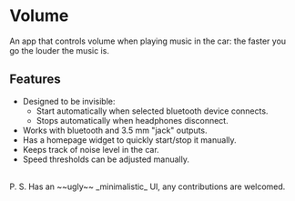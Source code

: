 # Volume
An app that controls volume when playing music in the car: the faster you go the louder the music is.

## Features
* Designed to be invisible:
  * Start automatically when selected bluetooth device connects.
  * Stops automatically when headphones disconnect.
* Works with bluetooth and 3.5 mm "jack" outputs.
* Has a homepage widget to quickly start/stop it manually.
* Keeps track of noise level in the car.
* Speed thresholds can be adjusted manually.

<br/>
P. S. Has an ~~ugly~~ _minimalistic_ UI, any contributions are welcomed.
